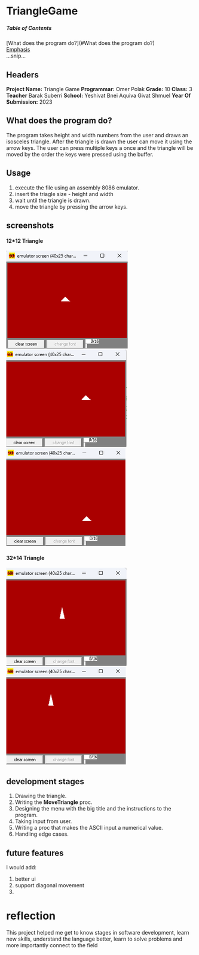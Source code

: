 # TriangleGame
##### Table of Contents  
[What does the program do?](#What does the program do?)  
[Emphasis](#emphasis)  
...snip...    
<a name="headers"/>
## Headers

**Project Name:** Triangle Game 
**Programmar:** Omer Polak 
**Grade:** 10 
**Class:** 3
**Teacher** Barak Suberri 
**School:** Yeshivat Bnei Aquiva Givat Shmuel 
**Year Of Submission:** 2023  

## What does the program do?

The program takes height and width numbers from the user and draws an isosceles triangle.
After the triangle is drawn the user can move it using the arrow keys. The user can press multiple keys a once and the triangle will be moved by the order the keys were pressed using the buffer.

## Usage

1. execute the file using an assembly 8086 emulator.
2. insert the triagle size - height and width
3. wait until the triangle is drawn.
4. move the triangle by pressing the arrow keys.

## screenshots
#### 12*12 Triangle
![Screenshot](screenshots/triangle_12_12.png)
![Screenshot](screenshots/triangle_12_12-2.png)
![Screenshot](screenshots/triangle_12_12-3.png)
#### 32*14 Triangle
![Screenshot](screenshots/triangle_32_14.png)
![Screenshot](screenshots/triangle_32_14_2.png)



## development stages
1. Drawing the triangle.
2. Writing the **MoveTriangle** proc.
3. Designing the menu with the big title and the instructions to the program.
4. Taking input from user. 
5. Writing a proc that makes the ASCII input a numerical value.
6. Handling edge cases.


## future features

I would add:
1. better ui
2. support diagonal movement
3. 


# reflection
This project helped me get to know stages in software development, learn new skills, understand the language better, learn to solve problems and more importantly connect to the field 
